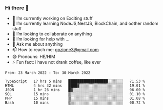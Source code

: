 ### Hi there 👋

<!--
**charlieScript/charlieScript** is a ✨ _special_ ✨ repository because its `README.md` (this file) appears on your GitHub profile.

Here are some ideas to get you started: -->

- 🔭 I’m currently working on Exciting stuff
- 🌱 I’m currently learning NodeJS,NestJS, BlockChain, and oother random stuff
- 👯 I’m looking to collaborate on anything
- 🤔 I’m looking for help with ...
- 💬 Ask me about anything
- 📫 How to reach me: gozione3@gmail.com
- 😄 Pronouns: HE/HIM
- ⚡ Fun fact: i have not drank coffee, like ever
<!--START_SECTION:waka-->

```text
From: 23 March 2022 - To: 30 March 2022

TypeScript   17 hrs 5 mins   ██████████████████░░░░░░░   71.53 %
HTML         4 hrs 32 mins   ████▓░░░░░░░░░░░░░░░░░░░░   19.01 %
JSON         1 hr 26 mins    █▓░░░░░░░░░░░░░░░░░░░░░░░   06.00 %
SQL          15 mins         ▒░░░░░░░░░░░░░░░░░░░░░░░░   01.10 %
PHP          15 mins         ▒░░░░░░░░░░░░░░░░░░░░░░░░   01.08 %
Bash         10 mins         ▒░░░░░░░░░░░░░░░░░░░░░░░░   00.72 %
```

<!--END_SECTION:waka-->
